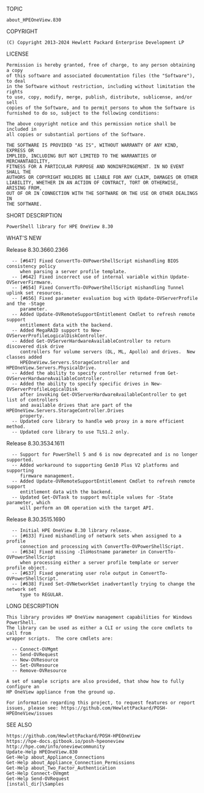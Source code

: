TOPIC

    about_HPEOneView.830

COPYRIGHT

    (C) Copyright 2013-2024 Hewlett Packard Enterprise Development LP

LICENSE

    Permission is hereby granted, free of charge, to any person obtaining a copy
    of this software and associated documentation files (the "Software"), to deal
    in the Software without restriction, including without limitation the rights
    to use, copy, modify, merge, publish, distribute, sublicense, and/or sell
    copies of the Software, and to permit persons to whom the Software is
    furnished to do so, subject to the following conditions:

    The above copyright notice and this permission notice shall be included in
    all copies or substantial portions of the Software.

    THE SOFTWARE IS PROVIDED "AS IS", WITHOUT WARRANTY OF ANY KIND, EXPRESS OR
    IMPLIED, INCLUDING BUT NOT LIMITED TO THE WARRANTIES OF MERCHANTABILITY,
    FITNESS FOR A PARTICULAR PURPOSE AND NONINFRINGEMENT. IN NO EVENT SHALL THE
    AUTHORS OR COPYRIGHT HOLDERS BE LIABLE FOR ANY CLAIM, DAMAGES OR OTHER
    LIABILITY, WHETHER IN AN ACTION OF CONTRACT, TORT OR OTHERWISE, ARISING FROM,
    OUT OF OR IN CONNECTION WITH THE SOFTWARE OR THE USE OR OTHER DEALINGS IN
    THE SOFTWARE.

SHORT DESCRIPTION

    PowerShell library for HPE OneView 8.30

WHAT'S NEW

   Release 8.30.3660.2366

      -- [#647] Fixed ConvertTo-OVPowerShellScript mishandling BIOS consistency policy
         when parsing a server profile template.
      -- [#642] Fixed incorrect use of internal variable within Update-OVServerFirmware.
      -- [#654] Fixed ConvertTo-OVPowerShellScript mishandling Tunnel uplink set resources.
      -- [#656] Fixed parameter evaluation bug with Update-OVServerProfile and the -Stage
         parameter.
      -- Added Update-OVRemoteSupportEntitlement Cmdlet to refresh remote support
         entitlement data with the backend.
      -- Added MegaRAID support to New-OVServerProfileLogicalDiskController.
      -- Added Get-OVServerHardwareAvailableController to return discovered disk drive
         controllers for volume servers (DL, ML, Apollo) and drives.  New classes added
         HPEOneView.Servers.StorageController and HPEOneView.Servers.PhysicalDrive.
      -- Added the ability to specify controller returned from Get-OVServerHardwareAvailableController.
      -- Added the ability to specify specific drives in New-OVServerProfileLogicalDisk
         after invoking Get-OVServerHardwareAvailableController to get list of controllers
         and available drives that are part of the HPEOneView.Servers.StorageController.Drives
         property.
      -- Updated core library to handle web proxy in a more efficient method.
      -- Updated core library to use TLS1.2 only.

   Release 8.30.3534.1611

      -- Support for PowerShell 5 and 6 is now deprecated and is no longer supported.
      -- Added workaround to supporting Gen10 Plus V2 platforms and supporting
         firmware management.
      -- Added Update-OVRemoteSupportEntitlement Cmdlet to refresh remote support
         entitlement data with the backend.
      -- Updated Get-OVTask to support multiple values for -State parameter, which
         will perform an OR operation with the target API.

   Release 8.30.3515.1690

      -- Initial HPE OneView 8.30 library release.
      -- [#633] Fixed mishandling of network sets when assigned to a profile
         connection and processing with ConvertTo-OVPowerShellScript.
      -- [#634] Fixed missing -IloHostname parameter in ConvertTo-OVPowerShellScript
         when processing either a server profile template or server profile object.
      -- [#637] Fixed generating user role output in ConvertTo-OVPowerShellScript.
      -- [#638] Fixed Set-OVNetworkSet inadvertantly trying to change the network set
         type to REGULAR.

LONG DESCRIPTION

    This library provides HP OneView management capabilities for Windows PowerShell.
    The library can be used as either a CLI or using the core cmdlets to call from
    wrapper scripts.  The core cmdlets are:

      -- Connect-OVMgmt
      -- Send-OVRequest
      -- New-OVResource
      -- Set-OVResource
      -- Remove-OVResource

    A set of sample scripts are also provided, that show how to fully configure an
    HP OneView appliance from the ground up.

    For information regarding this project, to request features or report
    issues, please see: https://github.com/HewlettPackard/POSH-HPEOneView/issues


SEE ALSO

    https://github.com/HewlettPackard/POSH-HPEOneView
    https://hpe-docs.gitbook.io/posh-hpeoneview
    http://hpe.com/info/oneviewcommunity
    Update-Help HPEOneView.830
    Get-Help about_Appliance_Connections
    Get-Help about_Appliance_Connection_Permissions
    Get-Help about_Two_Factor_Authentication
    Get-Help Connect-OVmgmt
    Get-Help Send-OVRequest
    [install_dir]\Samples



